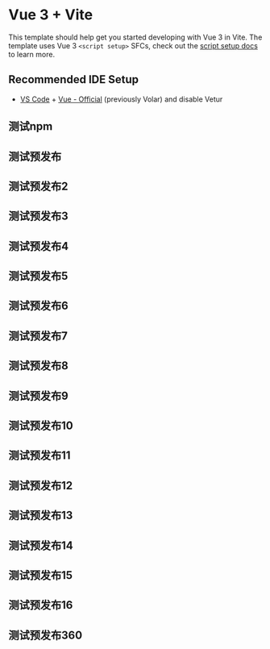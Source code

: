 # Vue 3 + Vite

This template should help get you started developing with Vue 3 in Vite. The template uses Vue 3 `<script setup>` SFCs, check out the [script setup docs](https://v3.vuejs.org/api/sfc-script-setup.html#sfc-script-setup) to learn more.

## Recommended IDE Setup

- [VS Code](https://code.visualstudio.com/) + [Vue - Official](https://marketplace.visualstudio.com/items?itemName=Vue.volar) (previously Volar) and disable Vetur

## 测试npm
## 测试预发布
## 测试预发布2
## 测试预发布3
## 测试预发布4
## 测试预发布5
## 测试预发布6
## 测试预发布7
## 测试预发布8
## 测试预发布9
## 测试预发布10
## 测试预发布11
## 测试预发布12
## 测试预发布13
## 测试预发布14
## 测试预发布15
## 测试预发布16
## 测试预发布360

